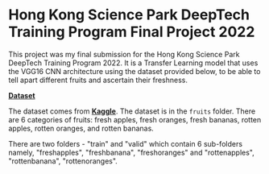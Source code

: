 # Hong Kong Science Park DeepTech Training Program Final Project 2022
 
This project was my final submission for the Hong Kong Science Park DeepTech Training Program 2022. It is a Transfer Learning model that uses the VGG16 CNN architecture using the dataset provided below, to be able to tell apart different fruits and ascertain their freshness.

**[Dataset](https://drive.google.com/drive/folders/1FKSFTex7gbbSnpIhvMMM2hEOREb5-UtV?usp=sharing)**

The dataset comes from **[Kaggle](https://www.kaggle.com/sriramr/fruits-fresh-and-rotten-for-classification)**. The dataset is in the `fruits` folder. There are 6 categories of fruits: fresh apples, fresh oranges, fresh bananas, rotten apples, rotten oranges, and rotten bananas.

There are two folders - "train" and "valid" which contain 6 sub-folders namely, "freshapples", "freshbanana", "freshoranges" and "rottenapples", "rottenbanana", "rottenoranges".
